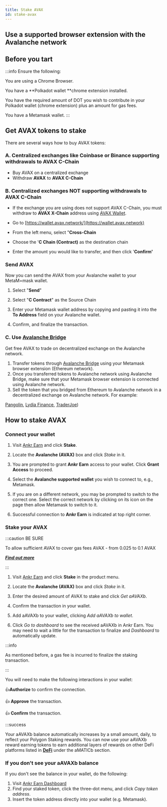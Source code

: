 ```yaml
---
title: Stake AVAX
id: stake-avax
---
```


## Use a supported browser extension with the Avalanche network

## Before you tart

:::info Ensure the following:

You are using a Chrome Browser.

You have a **Polkadot wallet **chrome extension installed.

You have the required amount of DOT you wish to contribute in your Polkadot wallet (chrome extension) plus an amount for gas fees.

You have a Metamask wallet.
:::

## Get AVAX tokens to stake

There are several ways how to buy AVAX tokens:

### A. Centralized exchanges like Coinbase or Binance supporting withdrawals to AVAX C-Chain

* Buy AVAX on a centralized exchange
* Withdraw **AVAX** to **AVAX C-Chain**

### B. Centralized exchanges NOT supporting withdrawals to AVAX C-Chain

* If the exchange you are using does not support AVAX C-Chain, you must withdraw to **AVAX X-Chain** address using [AVAX Wallet](https://wallet.avax.network).

* Go to [https://wallet.avax.network/](https://wallet.avax.network)

* From the left menu, select "**Cross-Chain**

* Choose the '**C Chain (Contract)** as the destination chain

* Enter the amount you would like to transfer, and then click '**Confirm'**

### Send AVAX

Now you can send the AVAX from your Avalanche wallet to your MetaM=mask wallet.

1. Select "**Send**"

2. Select "**C Contract**" as the Source Chain

3. Enter your Metamask wallet address by copying and pasting it into the **To Address** field on your Avalanche wallet.

4. Confirm, and finalize the transaction.

### C. Use [**Avalanche Bridge**](https://bridge.avax.network/login) 

Get free AVAX to trade on decentralized exchange on the Avalanche network.

1. Transfer tokens through [Avalanche Bridge](https://bridge.avax.network/login) using your Metamask browser extension (Ethereum network).
2. Once you transferred tokens to Avalanche network using Avalanche Bridge, make sure that your Metamask browser extension is connected using Avalanche network.
3. Sell the token that you bridged from Ethereum to Avalanche network in a decentralized exchange on Avalanche network. For example:

[Pangolin](https://pangolin.exchange), 
[Lydia Finance](https://www.lydia.finance), 
[TraderJoe](https://www.traderjoexyz.com/#/home))

## How to stake AVAX

### Connect your wallet

1. Visit [Ankr Earn](https://www.ankr.com/earn/) and click **Stake**.

2. Locate the **Avalanche (AVAX)** box and click *Stake* in it.

3. You are prompted to grant **Ankr Earn** access to your wallet. Click **Grant Access** to proceed.

4. Select the **Avalanche supported wallet** you wish to connect to, e.g., Metamask.

5. If you are on a different network, you may be prompted to switch to the correct one. Select the correct network by clicking on its icon on the page then allow Metamask to switch to it.

6. Successful connection to **Ankr Earn** is indicated at top right corner.

### Stake your AVAX

:::caution BE SURE

To allow sufficient AVAX to cover gas fees AVAX - from 0.025 to 0.1 AVAX 

[_**Find out more**_](https://docs.avax.network/learn/platform-overview/transaction-fees)

:::
1. Visit [Ankr Earn](https://www.ankr.com/earn/) and click **Stake** in the product menu. 

2. Locate the **Avalanche (AVAX)** box and click *Stake* in it.

3. Enter the desired amount of AVAX to stake and click *Get aAVAXb*.

4. Confirm the transaction in your wallet.

5. Add aAVAXb to your wallet, clicking  *Add aAVAXb to wallet*.

6. Click *Go to dashboard* to see the received aAVAXb in Ankr Earn. You may need to wait a little for the transaction to finalize and *Dashboard* to automatically update.

:::info

As mentioned before, a gas fee is incurred to finalize the staking transaction.

:::

You will need to make the following interactions in your wallet:

:thumbsup:**Authorize** to confirm the connection.

:thumbsup: **Approve** the transaction.

:thumbsup: **Confirm** the transaction.

:::success

Your aAVAXb balance automatically increases by a small amount, daily, to reflect your Polygon Staking rewards. You can now use your aAVAXb reward earning tokens to earn additional layers of rewards on other DeFi platforms listed in [**DeFi**](https://ankr.com/earn/defi/) under the aMATICb section.

### If you don't see your aAVAXb balance

If you don't see the balance in your wallet, do the following:

1. Visit [Ankr Earn Dashboard](https://www.ankr.com/earn/dashboard) 
2. Find your staked token, click the three-dot menu, and click *Copy token address*.
3. Insert the token address directly into your wallet (e.g. Metamask).

